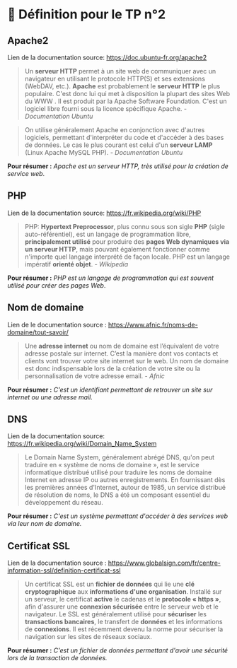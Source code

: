 # :book: Définition pour le TP n°2

## Apache2

Lien de la documentation source: https://doc.ubuntu-fr.org/apache2

>  Un **serveur HTTP** permet à un site web de communiquer avec un navigateur en utilisant le protocole HTTP(S) et ses extensions (WebDAV, etc.). **Apache** est probablement le **serveur HTTP** le plus populaire. C'est donc lui qui met à disposition la plupart des sites Web du WWW .
> Il est produit par la Apache Software Foundation. C'est un logiciel libre fourni sous la licence spécifique Apache. *- Documentation Ubuntu*

> On utilise généralement Apache en conjonction avec d'autres logiciels, permettant d'interpréter du code et d'accéder à des bases de données. Le cas le plus courant est celui d'un **serveur LAMP** (Linux Apache MySQL PHP). *- Documentation Ubuntu*

**Pour résumer :** *Apache est un serveur HTTP, très utilisé pour la création de service web*.

## PHP

Lien de la documentation source: https://fr.wikipedia.org/wiki/PHP

> PHP: **Hypertext Preprocessor**, plus connu sous son sigle **PHP** (sigle auto-référentiel), est un langage de programmation libre, **principalement utilisé** pour produire des **pages Web dynamiques via un serveur HTTP**, mais pouvant également fonctionner comme n'importe quel langage interprété de façon locale. PHP est un langage impératif **orienté objet**. *- Wikipedia*

**Pour résumer :** *PHP est un langage de programmation qui est souvent utilisé pour créer des pages Web*.

## Nom de domaine

Lien de le documentation source : https://www.afnic.fr/noms-de-domaine/tout-savoir/

> Une **adresse internet** ou nom de domaine est l’équivalent de votre adresse postale sur internet. C’est la manière dont vos contacts et clients vont trouver votre site internet sur le web. Un nom de domaine est donc indispensable lors de la création de votre site ou la personnalisation de votre adresse email. - *Afnic*

**Pour résumer :** *C'est un identifiant permettant de retrouver un site sur internet ou une adresse mail.*


## DNS

Lien de la documentation source: https://fr.wikipedia.org/wiki/Domain_Name_System

> Le Domain Name System, généralement abrégé DNS, qu'on peut traduire en « système de noms de domaine », est le service informatique distribué utilisé pour traduire les noms de domaine Internet en adresse IP ou autres enregistrements. En fournissant dès les premières années d'Internet, autour de 1985, un service distribué de résolution de noms, le DNS a été un composant essentiel du développement du réseau. 

**Pour résumer :** *C'est un système permettant d'accéder à des services web via leur nom de domaine.*

## Certificat SSL

Lien de la documentation source : https://www.globalsign.com/fr/centre-information-ssl/definition-certificat-ssl

> Un certificat SSL est un **fichier de données** qui lie une **clé cryptographique** aux **informations d'une organisation**. Installé sur un serveur, le certificat **active** le cadenas et le **protocole « https »**, afin d'assurer une **connexion sécurisée** entre le serveur web et le navigateur. Le SSL est généralement utilisé pour **sécuriser** les **transactions bancaires**, le transfert de **données** et les informations de **connexions**. Il est récemment devenu la norme pour sécuriser la navigation sur les sites de réseaux sociaux.

**Pour résumer :** *C'est un fichier de données permettant d'avoir une sécurité lors de la transaction de données.*
